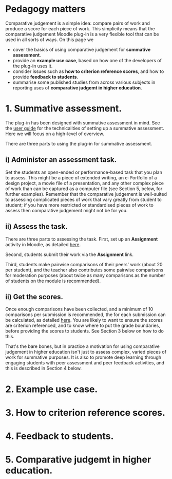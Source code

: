 # Pedagogy matters

Comparative judgement is a simple idea: compare pairs of work and produce a score for each piece of work. This simplicity means that the comparative judgement Moodle plug-in is a very flexible tool that can be used in all sorts of ways. On this page we 
* cover the basics of using comparative judgement for **summative assessment**.
* provide an **example use case**, based on how one of the developers of the plug-in uses it.
* consider issues such as **how to criterion reference scores**, and how to provide **feedback to students**.
* summarise some published studies from across various subjects in reporting uses of **comparative judgemt in higher education**.

# 1. Summative assessment.
The plug-in has been designed with summative assessment in mind. See the [user guide](https://github.com/ianjones/moodle-assignsubmission_comparativejudgement/blob/master/docs/Userguide/Using_the_CJ_plugin.md) for the technicalities of setting up a summative assessment. Here we will focus on a high-level of overview.

There are three parts to using the plug-in for summative assessment.

## i) Administer an assessment task.
Set the students an open-ended or performance-based task that you plan to assess. This might be a piece of extended writing, an e-Portfolio of a design project, a movie file of a presentation, and any other complex piece of work than can be captured as a computer file (see Section 5, below, for further examples). Remember that the comparative judgement is well-suited to assessing complicated pieces of work that vary greatly from student to student; if you have more restricted or standardised pieces of work to assess then comparative judgement might not be for you. 

## ii) Assess the task.
There are three parts to assessing the task. First, set up an **Assignment** activity in Moodle, as detailed [here](https://github.com/ianjones/moodle-assignsubmission_comparativejudgement/blob/master/docs/Userguide/Using_the_CJ_plugin.md).

Second, students submit their work via the **Assignment** link.

Third, students make pairwise comparisons of their peers' work (about 20 per student), and the teacher also contributes some pairwise comparisons for moderation purposes (about twice as many comparisons as the number of students on the module is recommended).

## ii) Get the scores.
Once enough comparisons have been collected, and a minimum of 10 comparisons per submission is recommended, the for each submission can be calculated, as detailed [here](https://github.com/ianjones/moodle-assignsubmission_comparativejudgement/blob/master/docs/Userguide/Using_the_CJ_plugin.md). You are likely to want to ensure the scores are criterion referenced, and to know where to put the grade boundaries, before providing the scores to students. See Section 3 below on how to do this. 

That's the bare bones, but in practice a motivation for using comparative judgement in higher education isn't just to assess complex, varied pieces of work for summative purposes. It is also to promote deep learning through engaging students with peer assessment and peer feedback activities, and this is described in Section 4 below.

# 2. Example use case.


# 3. How to criterion reference scores.


# 4. Feedback to students.


# 5. Comparative judgemt in higher education.



